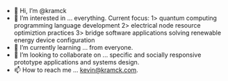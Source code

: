 - 👋 Hi, I’m @kramck
- 👀 I’m interested in ... everything. 
            Current focus:  1>  quantum computing programming language development
                            2>  electrical node resource optimiztion practices
                            3>  bridge software applications solving renewable energy device configuration
- 🌱 I’m currently learning ... from everyone.
- 💞️ I’m looking to collaborate on ... specific and socially responsive prototype applications and systems design. 
- 📫 How to reach me ... kevin@kramck.com.

<!---
kramck/kramck is a ✨ special ✨ repository because its `README.md` (this file) appears on your GitHub profile.
You can click the Preview link to take a look at your changes.
--->
